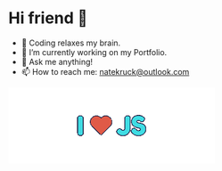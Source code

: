 # Hi friend 👋

<!--
**Nate-Kruck/Nate-Kruck** is a ✨ _special_ ✨ repository because its `README.md` (this file) appears on your GitHub profile.
-->

- 🧠  Coding relaxes my brain.
- 🌱  I’m currently working on my Portfolio.
- 💬  Ask me anything!
- 📫  How to reach me: natekruck@outlook.com

![I Love JS](https://github.com/Nate-Kruck/Nate-Kruck/blob/main/images/ILoveJStransparent.png)

